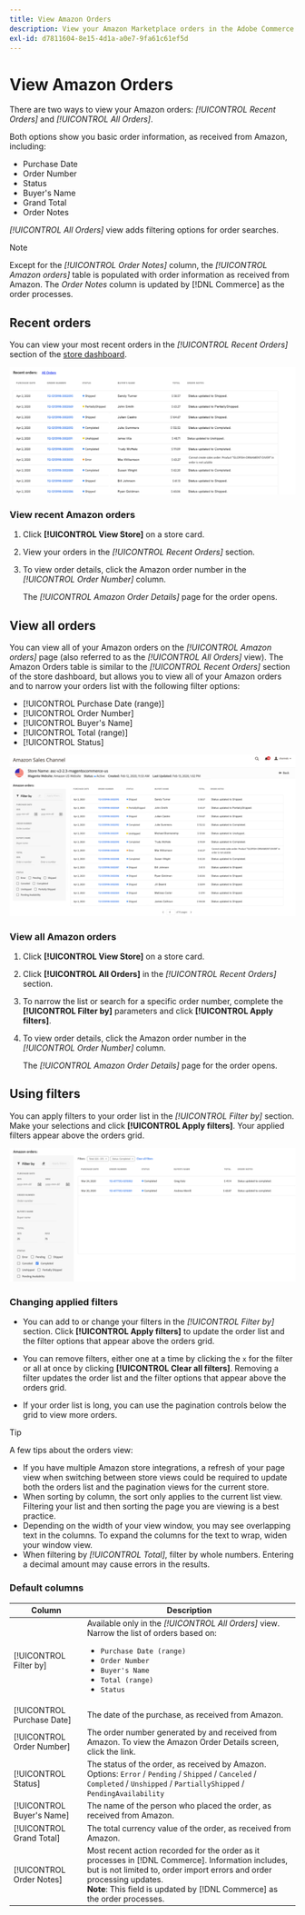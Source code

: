 ```yaml
---
title: View Amazon Orders
description: View your Amazon Marketplace orders in the Adobe Commerce or Magento Open Source Admin.
exl-id: d7811604-8e15-4d1a-a0e7-9fa61c61ef5d
---
```

# View Amazon Orders

There are two ways to view your Amazon orders: _[!UICONTROL Recent Orders]_ and _[!UICONTROL All Orders]_.

Both options show you basic order information, as received from Amazon, including:

- Purchase Date
- Order Number
- Status
- Buyer's Name
- Grand Total
- Order Notes

_[!UICONTROL All Orders]_ view adds filtering options for order searches.

>[!NOTE]
>
>Except for the _[!UICONTROL Order Notes]_ column, the _[!UICONTROL Amazon orders]_ table is populated with order information as received from Amazon. The _Order Notes_ column is updated by [!DNL Commerce] as the order processes.

## Recent orders

You can view your most recent orders in the _[!UICONTROL Recent Orders]_ section of the [store dashboard](./amazon-store-dashboard.md).

![Recent Orders](assets/amazon-recent-orders-imported.png)

### View recent Amazon orders

1. Click **[!UICONTROL View Store]** on a store card.

1. View your orders in the _[!UICONTROL Recent Orders]_ section.

1. To view order details, click the Amazon order number in the _[!UICONTROL Order Number]_ column.

    The _[!UICONTROL Amazon Order Details]_ page for the order opens.

## View all orders

You can view all of your Amazon orders on the _[!UICONTROL Amazon orders]_ page (also referred to as the _[!UICONTROL All Orders]_ view). The Amazon Orders table is similar to the _[!UICONTROL Recent Orders]_ section of the store dashboard, but allows you to view all of your Amazon orders and to narrow your orders list with the following filter options:

- [!UICONTROL Purchase Date (range)]
- [!UICONTROL Order Number]
- [!UICONTROL Buyer's Name]
- [!UICONTROL Total (range)]
- [!UICONTROL Status]

![Amazon orders](assets/amazon-orders-list-all.png)

### View all Amazon orders

1. Click **[!UICONTROL View Store]** on a store card.

1. Click **[!UICONTROL All Orders]** in the _[!UICONTROL Recent Orders]_ section.

1. To narrow the list or search for a specific order number, complete the **[!UICONTROL Filter by]** parameters and click **[!UICONTROL Apply filters]**.

1. To view order details, click the Amazon order number in the _[!UICONTROL Order Number]_ column.

    The _[!UICONTROL Amazon Order Details]_ page for the order opens.

## Using filters

You can apply filters to your order list in the _[!UICONTROL Filter by]_ section. Make your selections and click **[!UICONTROL Apply filters]**. Your applied filters appear above the orders grid.

![Filters for viewing Amazon orders](assets/amazon-orders-filter-view.png)

### Changing applied filters

- You can add to or change your filters in the _[!UICONTROL Filter by]_ section. Click **[!UICONTROL Apply filters]** to update the order list and the filter options that appear above the orders grid.

- You can remove filters, either one at a time by clicking the `x` for the filter or all at once by clicking **[!UICONTROL Clear all filters]**. Removing a filter updates the order list and the filter options that appear above the orders grid.

- If your order list is long, you can use the pagination controls below the grid to view more orders.

>[!TIP]
>
>A few tips about the orders view:
>
>- If you have multiple Amazon store integrations, a refresh of your page view when switching between store views could be required to update both the orders list and the pagination views for the current store.
>- When sorting by column, the sort only applies to the current list view. Filtering your list and then sorting the page you are viewing is a best practice.
>- Depending on the width of your view window, you may see overlapping text in the columns. To expand the columns for the text to wrap, widen your window view.
>- When filtering by _[!UICONTROL Total]_, filter by whole numbers. Entering a decimal amount may cause errors in the results.

### Default columns

|Column|Description|
|---|---|
|[!UICONTROL Filter by]|Available only in the _[!UICONTROL All Orders]_ view.<br>Narrow the list of orders based on:<ul><li>`Purchase Date (range)`</li><li>`Order Number`</li><li>`Buyer's Name`</li><li>`Total (range)`</li><li>`Status`</li></ul>|
|[!UICONTROL Purchase Date]|The date of the purchase, as received from Amazon.|
|[!UICONTROL Order Number]|The order number generated by and received from Amazon. To view the Amazon Order Details screen, click the link. |
|[!UICONTROL Status]|The status of the order, as received by Amazon. Options: `Error` / `Pending` / `Shipped` / `Canceled` / `Completed` / `Unshipped` / `PartiallyShipped` / `PendingAvailability`|
|[!UICONTROL Buyer's Name]|The name of the person who placed the order, as received from Amazon.|
|[!UICONTROL Grand Total]|The total currency value of the order, as received from Amazon.|
|[!UICONTROL Order Notes]|Most recent action recorded for the order as it processes in [!DNL Commerce]. Information includes, but is not limited to, order import errors and order processing updates.<br>**Note**: This field is updated by [!DNL Commerce] as the order processes.|
